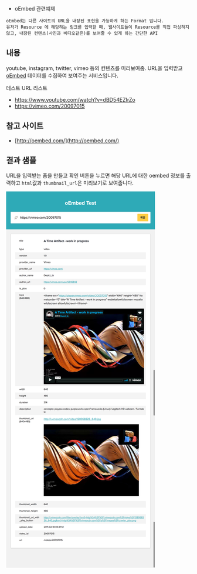 - oEmbed 관련예제
```
oEmbed는 다른 사이트의 URL을 내장된 표현을 가능하게 하는 Format 입니다.
유저가 Resource 에 해당하는 링크를 입력할 때, 웹사이트들이 Resource를 직접 파싱하지 않고, 내장된 컨텐츠(사진과 비디오같은)를 보여줄 수 있게 하는 간단한 API 
```

## 내용
youtube, instagram, twitter, vimeo 등의 컨텐츠를 미리보여줌.
URL을 입력받고 [oEmbed](http://oembed.com/) 데이터를 수집하여 보여주는 서비스입니다.

테스트 URL 리스트
- https://www.youtube.com/watch?v=dBD54EZIrZo
- https://vimeo.com/20097015

## 참고 사이트

- [http://oembed.com/](http://oembed.com/)

## 결과 샘플

URL을 입력받는 폼을 만들고 확인 버튼을 누르면 해당 URL에 대한 oembed 정보를 출력하고 `html`값과 `thumbnail_url`은 미리보기로 보여줍니다.

![sample](./img/oembed.png)
